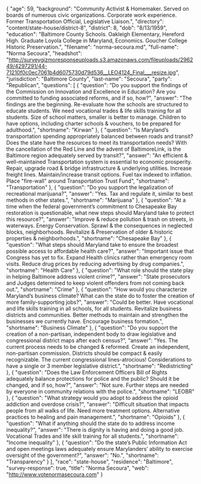 {
  "age": 59,
  "background": "Community Activist & Homemaker. Served on boards of numerous civic organizations. Corporate work experience. Former Transportation Official, Legislative Liaison.",
  "directory": "content/state-house/district-8",
  "district": 8,
  "dob": "8/13/1959",
  "education": "Baltimore County Schools. Oakleigh Elementary, Hereford High. Graduate Loyola College in Maryland, Economics. Goucher College Historic Preservation.",
  "filename": "norma-secoura.md",
  "full-name": "Norma Secoura",
  "headshot": "http://surveygizmoresponseuploads.s3.amazonaws.com/fileuploads/296249/4297291/44-71210f0c0ec7061b4d6075730d79d536__LEO4124_Final___resize.jpg",
  "jurisdiction": "Baltimore County",
  "last-name": "Secoura",
  "party": "Republican",
  "questions": [
    {
      "question": "Do you support the findings of the Commission on Innovation and Excellence in Education? Are you committed to funding associated reforms, and if so, how?",
      "answer": "The findings are the beginning. Re-evaluate how the schools are structured to educate students. We need vocational trades & life skills training for all students. Size of school matters, smaller is better to manage. Children to have options, including charter schools & vouchers, to be prepared for adulthood.",
      "shortname": "Kirwan"
    },
    {
      "question": "Is Maryland’s transportation spending appropriately balanced between roads and transit? Does the state have the resources to meet its transportation needs? With the cancellation of the Red Line and the advent of BaltimoreLink, is the Baltimore region adequately served by transit?",
      "answer": "An efficient & well-maintained Transportation system is essential to economic prosperity.  Repair, upgrade road & bridge infrastructure & underlying utilities. Increase freight lines. Maintain/increase transit options. Fuel tax indexed to inflation. Place \"fire-wall\" around Transportation Trust Fund",
      "shortname": "Transportation"
    },
    {
      "question": "Do you support the legalization of recreational marijuana?",
      "answer": "Yes. Tax and regulate it, similar to best methods in other states.",
      "shortname": "Marijuana"
    },
    {
      "question": "At a time when the federal government’s commitment to Chesapeake Bay restoration is questionable, what new steps should Maryland take to protect this resource?",
      "answer": "Improve & reduce pollution & trash on streets, in waterways. Energy Conservation. Sprawl & the consequences in neglected blocks, neighborhoods. Revitalize & Preservation of older & historic properties & neighborhoods.",
      "shortname": "Chesapeake Bay"
    },
    {
      "question": "What steps should Maryland take to ensure the broadest possible access to affordable health care?",
      "answer": "Important issue that Congress has yet to fix. Expand Health clinics rather than emergency room visits. Reduce  drug prices by reducing advertising by drug companies.",
      "shortname": "Health Care"
    },
    {
      "question": "What role should the state play in helping Baltimore address violent crime?",
      "answer": "State prosecutors and Judges determined to keep violent offenders from not coming back out.",
      "shortname": "Crime"
    },
    {
      "question": "How would you characterize Maryland’s business climate? What can the state do to foster the creation of more family-supporting jobs?",
      "answer": "Could be better. Have vocational and life skills training in all schools, for all students. Revitalize business districts and communities.  Better methods to maintain and strengthen the businesses we currently have. Encourage business formation.",
      "shortname": "Business Climate"
    },
    {
      "question": "Do you support the creation of a non-partisan, independent body to draw legislative and congressional district maps after each census?",
      "answer": "Yes. The current process needs to be changed & reformed. Create an independent, non-partisan commission. Districts should be compact & easily recognizable. The current congressional lines-atrocious!  Considerations to have a single or 3 member legislative district.",
      "shortname": "Redistricting"
    },
    {
      "question": "Does the Law Enforcement Officers Bill of Rights adequately balance protections for police and the public? Should it be changed, and if so, how?",
      "answer": "Not sure. Further steps are needed by everyone in community relations with the police.",
      "shortname": "LEOBR"
    },
    {
      "question": "What strategy would you adopt to address the opioid addiction and overdose crisis?",
      "answer": "Difficult situation that impacts people from all walks of life.  Need more treatment options. Alternative practices to healing and pain management.",
      "shortname": "Opioids"
    },
    {
      "question": "What if anything should the state do to address income inequality?",
      "answer": "There is dignity is having and doing a good job. Vocational Trades and life skill training for all students.",
      "shortname": "Income inequality"
    },
    {
      "question": "Do the state’s Public Information Act and open meetings laws adequately ensure Marylanders’ ability to exercise oversight of the government?",
      "answer": "No.",
      "shortname": "Transparency"
    }
  ],
  "race": "state-house",
  "residence": "Baltimore",
  "survey-response": true,
  "title": "Norma Secoura",
  "web": "http://www.votenormasecoura.com"
}

